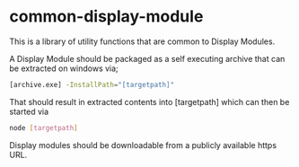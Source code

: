 # common-display-module

This is a library of utility functions that are common to Display Modules.

A Display Module should be packaged as a self executing archive that can be extracted on windows via;

``` bash
[archive.exe] -InstallPath="[targetpath]"
```

That should result in extracted contents into [targetpath] which can then be started via 

``` bash
node [targetpath]
```

Display modules should be downloadable from a publicly available https URL.
